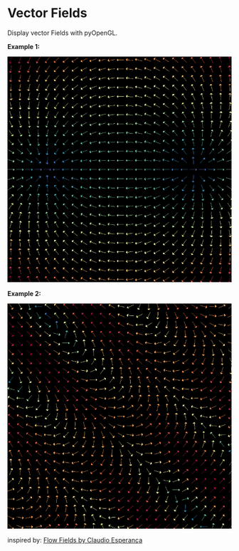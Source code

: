 # Vector Fields
Display vector Fields with pyOpenGL. 

**Example 1:**

![](img/vector-field1.png)


**Example 2:**

![](img/vector-field2.png)

inspired by: [Flow Fields by Claudio Esperança](https://observablehq.com/@esperanc/flow-fields)
